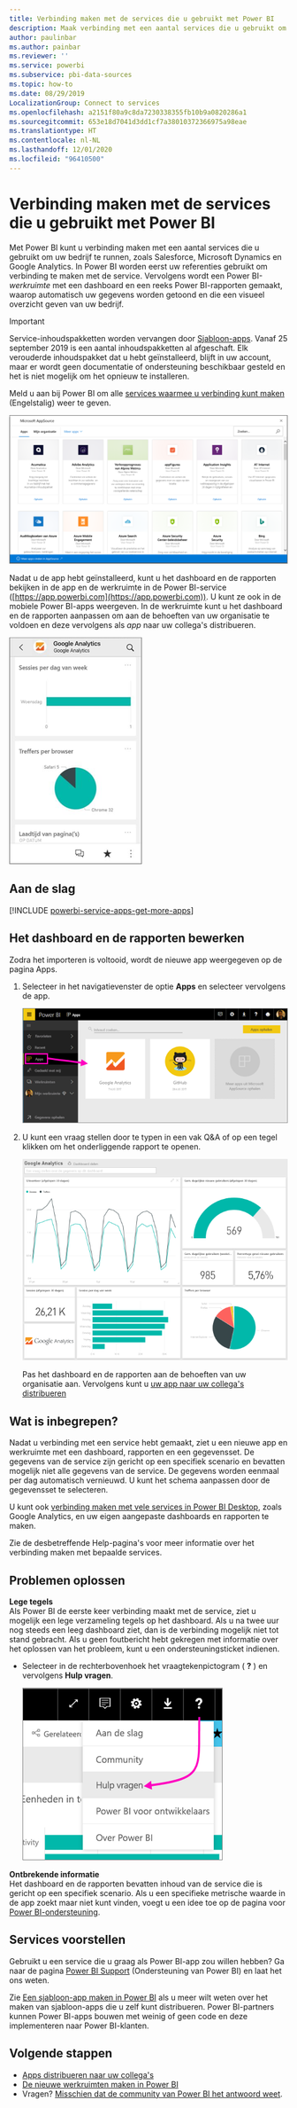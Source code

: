```yaml
---
title: Verbinding maken met de services die u gebruikt met Power BI
description: Maak verbinding met een aantal services die u gebruikt om uw bedrijf te runnen, zoals Salesforce, Microsoft Dynamics CRM en Google Analytics.
author: paulinbar
ms.author: painbar
ms.reviewer: ''
ms.service: powerbi
ms.subservice: pbi-data-sources
ms.topic: how-to
ms.date: 08/29/2019
LocalizationGroup: Connect to services
ms.openlocfilehash: a2151f80a9c8da7230338355fb10b9a0820286a1
ms.sourcegitcommit: 653e18d7041d3dd1cf7a38010372366975a98eae
ms.translationtype: HT
ms.contentlocale: nl-NL
ms.lasthandoff: 12/01/2020
ms.locfileid: "96410500"
---
```

# <a name="connect-to-the-services-you-use-with-power-bi"></a>Verbinding maken met de services die u gebruikt met Power BI
Met Power BI kunt u verbinding maken met een aantal services die u gebruikt om uw bedrijf te runnen, zoals Salesforce, Microsoft Dynamics en Google Analytics. In Power BI worden eerst uw referenties gebruikt om verbinding te maken met de service. Vervolgens wordt een Power BI-*werkruimte* met een dashboard en een reeks Power BI-rapporten gemaakt, waarop automatisch uw gegevens worden getoond en die een visueel overzicht geven van uw bedrijf.

>[!IMPORTANT]
>Service-inhoudspakketten worden vervangen door [Sjabloon-apps](./service-template-apps-overview.md). Vanaf 25 september 2019 is een aantal inhoudspakketten al afgeschaft. Elk verouderde inhoudspakket dat u hebt geïnstalleerd, blijft in uw account, maar er wordt geen documentatie of ondersteuning beschikbaar gesteld en het is niet mogelijk om het opnieuw te installeren.

Meld u aan bij Power BI om alle [services waarmee u verbinding kunt maken](https://app.powerbi.com/getdata/services) (Engelstalig) weer te geven. 

![AppSource-apps](media/service-connect-to-services/overview.png)

Nadat u de app hebt geïnstalleerd, kunt u het dashboard en de rapporten bekijken in de app en de werkruimte in de Power BI-service ([https://app.powerbi.com](https://app.powerbi.com)). U kunt ze ook in de mobiele Power BI-apps weergeven. In de werkruimte kunt u het dashboard en de rapporten aanpassen om aan de behoeften van uw organisatie te voldoen en deze vervolgens als *app* naar uw collega's distribueren. 

![Google Analytics-app in de mobiele Power BI-app](media/service-connect-to-services/power-bi-service-mobile-app-240.png)

## <a name="get-started"></a>Aan de slag
[!INCLUDE [powerbi-service-apps-get-more-apps](../includes/powerbi-service-apps-get-more-apps.md)]

## <a name="edit-the-dashboard-and-reports"></a>Het dashboard en de rapporten bewerken
Zodra het importeren is voltooid, wordt de nieuwe app weergegeven op de pagina Apps.

1. Selecteer in het navigatievenster de optie **Apps** en selecteer vervolgens de app.
   
     ![Pagina Apps](media/service-connect-to-services/power-bi-service-apps-open-app.png)
2. U kunt een vraag stellen door te typen in een vak Q&A of op een tegel klikken om het onderliggende rapport te openen. 
   
    ![Google Analytics-dashboard](media/service-connect-to-services/googleanalytics2.png)
   
    Pas het dashboard en de rapporten aan de behoeften van uw organisatie aan. Vervolgens kunt u [uw app naar uw collega's distribueren](../collaborate-share/service-create-distribute-apps.md)

## <a name="whats-included"></a>Wat is inbegrepen?
Nadat u verbinding met een service hebt gemaakt, ziet u een nieuwe app en werkruimte met een dashboard, rapporten en een gegevensset. De gegevens van de service zijn gericht op een specifiek scenario en bevatten mogelijk niet alle gegevens van de service. De gegevens worden eenmaal per dag automatisch vernieuwd. U kunt het schema aanpassen door de gegevensset te selecteren.

U kunt ook [verbinding maken met vele services in Power BI Desktop](desktop-data-sources.md), zoals Google Analytics, en uw eigen aangepaste dashboards en rapporten te maken.  

Zie de desbetreffende Help-pagina's voor meer informatie over het verbinding maken met bepaalde services.

## <a name="troubleshooting"></a>Problemen oplossen
**Lege tegels**  
Als Power BI de eerste keer verbinding maakt met de service, ziet u mogelijk een lege verzameling tegels op het dashboard. Als u na twee uur nog steeds een leeg dashboard ziet, dan is de verbinding mogelijk niet tot stand gebracht. Als u geen foutbericht hebt gekregen met informatie over het oplossen van het probleem, kunt u een ondersteuningsticket indienen.

* Selecteer in de rechterbovenhoek het vraagtekenpictogram ( **?** ) en vervolgens **Hulp vragen**.
  
    ![Pictogram Hulp vragen](media/service-connect-to-services/power-bi-service-get-help.png)

**Ontbrekende informatie**  
Het dashboard en de rapporten bevatten inhoud van de service die is gericht op een specifiek scenario. Als u een specifieke metrische waarde in de app zoekt maar niet kunt vinden, voegt u een idee toe op de pagina voor [Power BI-ondersteuning](https://support.powerbi.com/forums/265200-power-bi).

## <a name="suggesting-services"></a>Services voorstellen
Gebruikt u een service die u graag als Power BI-app zou willen hebben? Ga naar de pagina [Power BI Support](https://support.powerbi.com/forums/265200-power-bi) (Ondersteuning van Power BI) en laat het ons weten.

Zie [Een sjabloon-app maken in Power BI](service-template-apps-create.md) als u meer wilt weten over het maken van sjabloon-apps die u zelf kunt distribueren. Power BI-partners kunnen Power BI-apps bouwen met weinig of geen code en deze implementeren naar Power BI-klanten. 

## <a name="next-steps"></a>Volgende stappen
* [Apps distribueren naar uw collega's](../collaborate-share/service-create-distribute-apps.md)
* [De nieuwe werkruimten maken in Power BI](../collaborate-share/service-create-the-new-workspaces.md)
* Vragen? [Misschien dat de community van Power BI het antwoord weet](https://community.powerbi.com/).